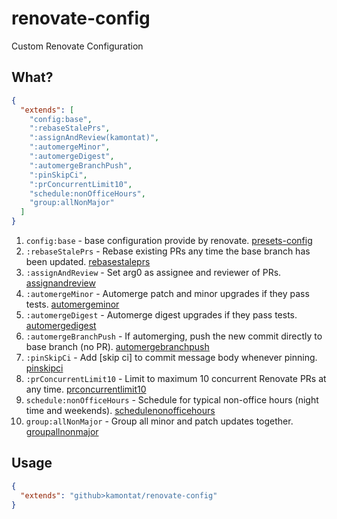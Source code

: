 # renovate-config
Custom Renovate Configuration

## What?

```json
{
  "extends": [
    "config:base",
    ":rebaseStalePrs",
    ":assignAndReview(kamontat)",
    ":automergeMinor",
    ":automergeDigest",
    ":automergeBranchPush",
    ":pinSkipCi",
    ":prConcurrentLimit10",
    "schedule:nonOfficeHours",
    "group:allNonMajor"
  ]
}
```

1. `config:base` - base configuration provide by renovate. [presets-config](https://renovatebot.com/docs/presets-config)
2. `:rebaseStalePrs` - Rebase existing PRs any time the base branch has been updated. [rebasestaleprs](https://renovatebot.com/docs/presets-default/#rebasestaleprs)
3. `:assignAndReview` - Set arg0 as assignee and reviewer of PRs. [assignandreview](https://renovatebot.com/docs/presets-default/#assignandreviewltarg0gt)
4. `:automergeMinor` - Automerge patch and minor upgrades if they pass tests. [automergeminor](https://renovatebot.com/docs/presets-default/#automergeminor)
5. `:automergeDigest` - Automerge digest upgrades if they pass tests. [automergedigest](https://renovatebot.com/docs/presets-default/#automergedigest)
6. `:automergeBranchPush` - If automerging, push the new commit directly to base branch (no PR). [automergebranchpush](https://renovatebot.com/docs/presets-default/#automergebranchpush)
7. `:pinSkipCi` - Add [skip ci] to commit message body whenever pinning. [pinskipci](https://renovatebot.com/docs/presets-default/#pinskipci)
8. `:prConcurrentLimit10` - Limit to maximum 10 concurrent Renovate PRs at any time. [prconcurrentlimit10](https://renovatebot.com/docs/presets-default/#prconcurrentlimit10)
9. `schedule:nonOfficeHours` - Schedule for typical non-office hours (night time and weekends). [schedulenonofficehours](https://renovatebot.com/docs/presets-schedule/#schedulenonofficehours)
10. `group:allNonMajor` - Group all minor and patch updates together. [groupallnonmajor](https://renovatebot.com/docs/presets-group/#groupallnonmajor)

## Usage

```json
{
  "extends": "github>kamontat/renovate-config"
}
```
